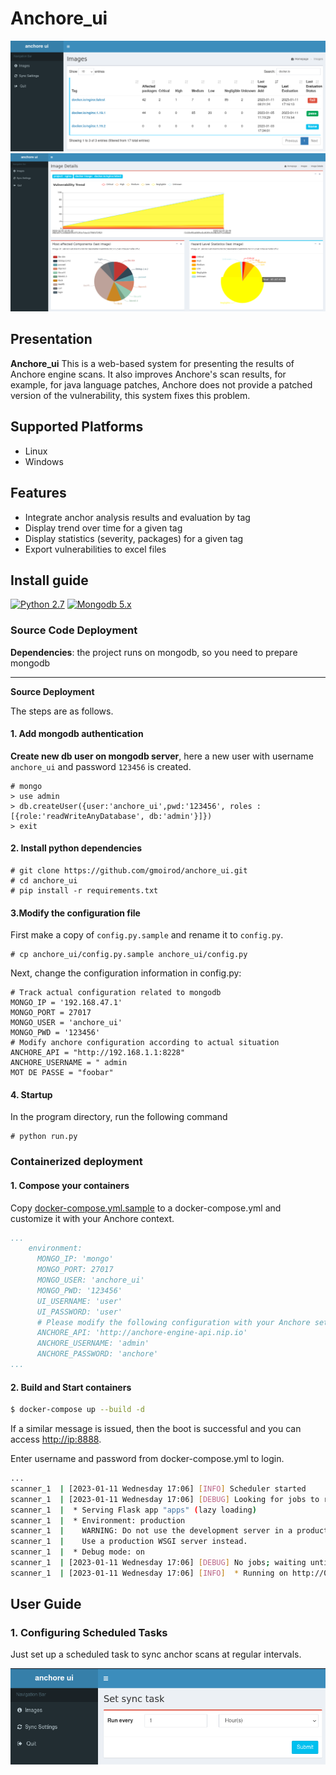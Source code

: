 # Anchore_ui

![List](docs/pic/list.png)
![Detail](docs/pic/detail.png)

## Presentation

**Anchore_ui** This is a web-based system for presenting the results of Anchore engine scans. It also improves Anchore's scan results, for example, for java language patches, Anchore does not provide a patched version of the vulnerability, this system fixes this problem.

## Supported Platforms

* Linux
* Windows

## Features

* Integrate anchor analysis results and evaluation by tag
* Display trend over time for a given tag
* Display statistics (severity, packages) for a given tag
* Export vulnerabilities to excel files

## Install guide

[![Python 2.7](https://img.shields.io/badge/python-2.7-yellow.svg)](https://www.python.org/) 
[![Mongodb 5.x](https://img.shields.io/badge/mongodb-5.x-red.svg)](https://www.mongodb.com/download-center?jmp=nav)

### Source Code Deployment

**Dependencies**: the project runs on mongodb, so you need to prepare mongodb

***

**Source Deployment**

The steps are as follows.


#### 1. Add mongodb authentication

**Create new db user on mongodb server**, here a new user with username `anchore_ui` and password `123456` is created.

```
# mongo
> use admin
> db.createUser({user:'anchore_ui',pwd:'123456', roles :[{role:'readWriteAnyDatabase', db:'admin'}]})
> exit
```

#### 2. Install python dependencies

```
# git clone https://github.com/gmoirod/anchore_ui.git
# cd anchore_ui
# pip install -r requirements.txt
```

#### 3.Modify the configuration file

First make a copy of `config.py.sample` and rename it to `config.py`.
```
# cp anchore_ui/config.py.sample anchore_ui/config.py
```

Next, change the configuration information in config.py:

```
# Track actual configuration related to mongodb
MONGO_IP = '192.168.47.1'
MONGO_PORT = 27017
MONGO_USER = 'anchore_ui'
MONGO_PWD = '123456'
# Modify anchore configuration according to actual situation
ANCHORE_API = "http://192.168.1.1:8228"
ANCHORE_USERNAME = " admin
MOT DE PASSE = "foobar"
```

#### 4. Startup

In the program directory, run the following command
```
# python run.py
```

### Containerized deployment

#### 1. Compose your containers

Copy [docker-compose.yml.sample](docker-compose.yml.sample) to a docker-compose.yml and customize it with your Anchore context.

```yaml
...
    environment:
      MONGO_IP: 'mongo'
      MONGO_PORT: 27017
      MONGO_USER: 'anchore_ui'
      MONGO_PWD: '123456'
      UI_USERNAME: 'user'
      UI_PASSWORD: 'user'
      # Please modify the following configuration with your Anchore settings
      ANCHORE_API: 'http://anchore-engine-api.nip.io'
      ANCHORE_USERNAME: 'admin'
      ANCHORE_PASSWORD: 'anchore'
...
```

#### 2. Build and Start containers
```bash
$ docker-compose up --build -d
```
If a similar message is issued, then the boot is successful and you can access [http://ip:8888](http://ip:8888).

Enter username and password from docker-compose.yml to login.
```bash
...
scanner_1  | [2023-01-11 Wednesday 17:06] [INFO] Scheduler started
scanner_1  | [2023-01-11 Wednesday 17:06] [DEBUG] Looking for jobs to run
scanner_1  |  * Serving Flask app "apps" (lazy loading)
scanner_1  |  * Environment: production
scanner_1  |    WARNING: Do not use the development server in a production environment.
scanner_1  |    Use a production WSGI server instead.
scanner_1  |  * Debug mode: on
scanner_1  | [2023-01-11 Wednesday 17:06] [DEBUG] No jobs; waiting until a job is added
scanner_1  | [2023-01-11 Wednesday 17:06] [INFO]  * Running on http://0.0.0.0:8888/ (Press CTRL+C to quit)
```

## User Guide

### 1. Configuring Scheduled Tasks

Just set up a scheduled task to sync anchor scans at regular intervals.

![](docs/pic/1.png)
